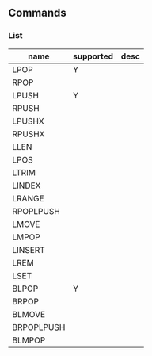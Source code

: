 ## Commands
### List
  
|name|supported|desc|
|-----|-----|-----|
|LPOP|Y||
|RPOP|||
|LPUSH|Y||
|RPUSH|||
|LPUSHX|||
|RPUSHX|||
|LLEN|||
|LPOS|||
|LTRIM|||
|LINDEX|||
|LRANGE|||
|RPOPLPUSH|||
|LMOVE|||
|LMPOP|||
|LINSERT|||
|LREM|||
|LSET|||
|BLPOP|Y||
|BRPOP|||
|BLMOVE|||
|BRPOPLPUSH|||
|BLMPOP|||





